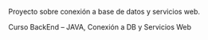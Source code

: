 Proyecto sobre conexión a base de datos y servicios web.

Curso BackEnd – JAVA, Conexión a DB y Servicios Web
